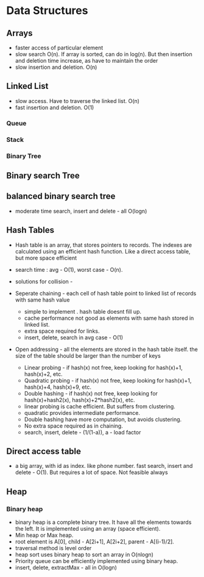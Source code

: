 # Data Structures 

## Arrays 
- faster access of particular element
- slow search O(n). If array is sorted, can do in log(n). But then insertion and deletion time increase, as have to maintain the order
- slow insertion and deletion. O(n)

## Linked List 
- slow access. Have to traverse the linked list. O(n)
- fast insertion and deletion. O(1)



### Queue 

### Stack

### Binary Tree

## Binary search Tree

## balanced binary search tree
- moderate time search, insert and delete - all O(logn)

## Hash Tables 
- Hash table is an array, that stores pointers to records. The indexes are calculated using an efficient hash function. Like a direct access table, but more space efficient
- search time : avg - O(1), worst case - O(n). 
- solutions for collision - 

- Seperate chaining - each cell of hash table point to linked list of records with same hash value
    - simple to implement . hash table doesnt fill up. 
    - cache performance not good as elements with same hash stored in linked list.
    - extra space required for links. 
    - insert, delete, search in avg case - O(1)
 
- Open addressing - all the elements are stored in the hash table itself. the size of the table should be larger than the number of keys
    - Linear probing - if hash(x) not free, keep looking for hash(x)+1, hash(x)+2, etc.
    - Quadratic probing - if hash(x) not free, keep looking for hash(x)+1, hash(x)+4, hash(x)+9, etc.
    - Double hashing - if hash(x) not free, keep looking for hash(x)+hash2(x), hash(x)+2*hash2(x), etc. 
    - linear probing is cache efficient. But suffers from clustering. 
    - quadratic provides intermediate performance. 
    - Double hashing have more computation, but avoids clustering. 
    - No extra space required as in chaining. 
    - search, insert, delete - (1/(1-a)), a - load factor
## Direct access table 
- a big array, with id as index. like phone number. fast search, insert and delete - O(1). But requires a lot of space. Not feasible always

## Heap 

### Binary heap
- binary heap is a complete binary tree. It have all the elements towards the left. It is implemented using an array (space efficient). 
- Min heap or Max heap. 
- root element is A[0], child - A[2i+1], A[2i+2], parent - A[(i-1)/2]. 
- traversal method is level order
- heap sort uses binary heap to sort an array in O(nlogn)
- Priority queue can be efficiently implemented using binary heap. 
- insert, delete, extractMax - all in O(logn)
